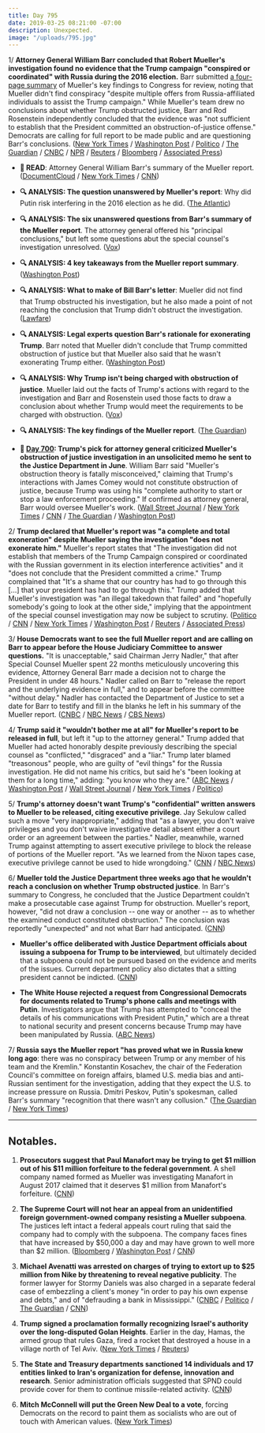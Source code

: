 ```yaml
---
title: Day 795
date: 2019-03-25 08:21:00 -07:00
description: Unexpected.
image: "/uploads/795.jpg"
---
```


1/ **Attorney General William Barr concluded that Robert Mueller's investigation found no evidence that the Trump campaign "conspired or coordinated" with Russia during the 2016 election.** Barr submitted [a four-page summary](https://www.documentcloud.org/documents/5779699-Letter-to-Congress-detailing-Robert-Mueller-s.html) of Mueller's key findings to Congress for review, noting that Mueller didn't find conspiracy "despite multiple offers from Russia-affiliated individuals to assist the Trump campaign." While Mueller's team drew no conclusions about whether Trump obstructed justice, Barr and Rod Rosenstein independently concluded that the evidence was "not sufficient to establish that the President committed an obstruction-of-justice offense." Democrats are calling for full report to be made public and are questioning Barr's conclusions. ([New York Times](https://www.nytimes.com/2019/03/24/us/politics/mueller-report-summary.html) / [Washington Post](https://www.washingtonpost.com/world/national-security/republicans-and-democrats-brace-for-renewed-battles-over-mueller-report/2019/03/23/56d9f214-4db3-11e9-b79a-961983b7e0cd_story.html) / [Politico](https://www.politico.com/story/2019/03/24/breaking-news-barr-to-release-summary-of-mueller-report-1233771) / [The Guardian](https://www.theguardian.com/us-news/2019/mar/24/mueller-report-donald-trump-barr-congress-russia) / [CNBC](https://www.cnbc.com/2019/03/24/fight-over-mueller-report-and-trump-russia-investigation-isnt-over.html) / [NPR](https://www.npr.org/2019/03/24/706318191/trump-white-house-havent-seen-or-been-briefed-on-mueller-investigation-report) / [Reuters](https://www.reuters.com/article/us-usa-trump-russia-barr/mueller-does-not-find-trump-campaign-knowingly-conspired-with-russia-idUSKCN1R50RG) / [Bloomberg](https://www.bloomberg.com/news/articles/2019-03-24/mueller-made-no-conclusion-on-obstruction-by-trump-barr-says) / [Associated Press](https://apnews.com/ea617240fe264947a967f8d13ed9a9a5))

* **📖 READ**: Attorney General William Barr's summary of the Mueller report. ([DocumentCloud](https://www.documentcloud.org/documents/5779699-Letter-to-Congress-detailing-Robert-Mueller-s.html) / [New York Times](https://www.nytimes.com/interactive/2019/03/24/us/politics/barr-letter-mueller-report.html) / [CNN](https://www.cnn.com/2019/03/24/politics/read-mueller-key-findings-doj/index.html))

* **🔍 ANALYSIS: The question unanswered by Mueller's report**: Why did Putin risk interfering in the 2016 election as he did. ([The Atlantic](https://www.theatlantic.com/ideas/archive/2019/03/mueller-report-leaves-one-key-question-unanswered/585625/))

* **🔍 ANALYSIS: The six unanswered questions from Barr's summary of the Mueller report**. The attorney general offered his "principal conclusions," but left some questions abut the special counsel's investigation unresolved. ([Vox](https://www.vox.com/2019/3/24/18279886/mueller-report-summary-trump-william-barr-questions))

* **🔍 ANALYSIS: 4 key takeaways from the Mueller report summary**. ([Washington Post](https://www.washingtonpost.com/politics/2019/03/24/takeaways-mueller-reports-principal-conclusions/))

* **🔍 ANALYSIS: What to make of Bill Barr's letter**: Mueller did not find that Trump obstructed his investigation, but he also made a point of not reaching the conclusion that Trump didn't obstruct the investigation. ([Lawfare](https://www.lawfareblog.com/what-make-bill-barrs-letter))

* **🔍 ANALYSIS: Legal experts question Barr's rationale for exonerating Trump**. Barr noted that Mueller didn't conclude that Trump committed obstruction of justice but that Mueller also said that he wasn't exonerating Trump either. ([Washington Post](https://www.washingtonpost.com/politics/2019/03/25/problems-with-william-barrs-conclusion-that-trump-didnt-obstruct-justice/))

* **🔍 ANALYSIS: Why Trump isn't being charged with obstruction of justice**. Mueller laid out the facts of Trump's actions with regard to the investigation and Barr and Rosenstein used those facts to draw a conclusion about whether Trump would meet the requirements to be charged with obstruction. ([Vox](https://www.vox.com/policy-and-politics/2019/3/24/18279851/mueller-trump-obstruction-justice-exoneration))

* **🔍 ANALYSIS: The key findings of the Mueller report**. ([The Guardian](https://www.theguardian.com/us-news/2019/mar/25/the-mueller-report-key-findings))

* **📌 [Day 700](https://whatthefuckjusthappenedtoday.com/2018/12/20/day-700/#3-trumps-pick-for-attorney-general-c): Trump's pick for attorney general criticized Mueller's obstruction of justice investigation in an unsolicited memo he sent to the Justice Department in June**. William Barr said "Mueller's obstruction theory is fatally misconceived," claiming that Trump's interactions with James Comey would not constitute obstruction of justice, because Trump was using his "complete authority to start or stop a law enforcement proceeding." If confirmed as attorney general, Barr would oversee Mueller's work. ([Wall Street Journal](https://www.wsj.com/articles/trumps-attorney-general-pick-criticized-an-aspect-of-mueller-probe-in-memo-to-justice-department-11545275973) / [New York Times](https://www.nytimes.com/2018/12/20/us/politics/barr-whitaker-mueller-trump.html) / [CNN](https://www.cnn.com/2018/12/19/politics/bill-barr-comey-obstruction/index.html) / [The Guardian](https://www.theguardian.com/us-news/2018/dec/20/william-barr-trump-attorney-general-muller-investigation-memo) / [Washington Post](https://www.washingtonpost.com/world/national-security/attorney-general-nominee-wrote-memo-criticizing-mueller-obstruction-probe/2018/12/20/72a01304-044b-11e9-b5df-5d3874f1ac36_story.html))

2/ **Trump declared that Mueller's report was "a complete and total exoneration" despite Mueller saying the investigation "does not exonerate him."** Mueller's report states that "The investigation did not establish that members of the Trump Campaign conspired or coordinated with the Russian government in its election interference activities" and it "does not conclude that the President committed a crime." Trump complained that "It's a shame that our country has had to go through this \[...\] that your president has had to go through this." Trump added that Mueller's investigation was "an illegal takedown that failed" and "hopefully somebody's going to look at the other side," implying that the appointment of the special counsel investigation may now be subject to scrutiny. ([Politico](https://www.politico.com/story/2019/03/24/trump-mueller-report-1233442) / [CNN](https://www.cnn.com/2019/03/24/politics/donald-trump-response-mueller-report/index.html) / [New York Times](https://www.nytimes.com/2019/03/24/us/politics/trump-exonerated.html) / [Washington Post](https://www.washingtonpost.com/politics/no-collusion-goes-from-a-defiant-mantra-to-a-rallying-cry-for-trumps-reelection/2019/03/24/2a98db5a-4e64-11e9-a3f7-78b7525a8d5f_story.html) / [Reuters](https://www.reuters.com/video/2019/03/24/trump-claims-complete-and-total-exonerat?videoId=529714002&videoChannel=1&channelName=Top\+News) / [Associated Press](https://apnews.com/ea617240fe264947a967f8d13ed9a9a5))

3/ **House Democrats want to see the full Mueller report and are calling on Barr to appear before the House Judiciary Committee to answer questions.** "It is unacceptable," said Chairman Jerry Nadler," that after Special Counsel Mueller spent 22 months meticulously uncovering this evidence, Attorney General Barr made a decision not to charge the President in under 48 hours." Nadler called on Barr to "release the report and the underlying evidence in full," and to appear before the committee "without delay." Nadler has contacted the Department of Justice to set a date for Barr to testify and fill in the blanks he left in his summary of the Mueller report. ([CNBC](https://www.cnbc.com/2019/03/24/fight-over-mueller-report-and-trump-russia-investigation-isnt-over.html) / [NBC News](https://www.nbcnews.com/politics/congress/nadler-begins-conversation-about-timing-barr-appearance-hill-n987016) / [CBS News](https://www.cbsnews.com/news/jerry-nadler-blasts-william-barr-making-decision-on-2-year-robert-mueller-probe-in-under-48-hours/))

4/ **Trump said it "wouldn't bother me at all" for Mueller's report to be released in full**, but left it "up to the attorney general." Trump added that Mueller had acted honorably despite previously describing the special counsel as "conflicted," "disgraced" and a "liar." Trump later blamed "treasonous" people, who are guilty of "evil things" for the Russia investigation. He did not name his critics, but said he's "been looking at them for a long time," adding: "you know who they are." ([ABC News](https://abcnews.go.com/Politics/democrats-demand-mueller-report-trump-attorney-general/story?id=61922470) / [Washington Post](https://www.washingtonpost.com/world/national-security/republicans-cheer-democrats-challenge-muellers-findings-on-trump-and-russia/2019/03/25/3b30a74e-4e8d-11e9-8d28-f5149e5a2fda_story.html) / [Wall Street Journal](https://www.wsj.com/articles/trump-more-than-happy-for-release-of-full-mueller-report-white-house-says-11553520972) / [New York Times](https://www.nytimes.com/2019/03/25/us/politics/trump-russia.html) / [Politico](https://www.politico.com/story/2019/03/24/mueller-report-trump-white-house-1234187))

5/ **Trump's attorney doesn't want Trump's "confidential" written answers to Mueller to be released, citing executive privilege**. Jay Sekulow called such a move "very inappropriate," adding that "as a lawyer, you don't waive privileges and you don't waive investigative detail absent either a court order or an agreement between the parties." Nadler, meanwhile, warned Trump against attempting to assert executive privilege to block the release of portions of the Mueller report. "As we learned from the Nixon tapes case, executive privilege cannot be used to hide wrongdoing." ([CNN](https://www.cnn.com/2019/03/25/politics/jay-sekulow-trump-mueller-written-answers/index.html) / [NBC News](https://www.nbcnews.com/politics/meet-the-press/nadler-executive-privilege-can-t-be-used-hide-wrongdoing-mueller-n986696))

6/ **Mueller told the Justice Department three weeks ago that he wouldn't reach a conclusion on whether Trump obstructed justice**. In Barr's summary to Congress, he concluded that the Justice Department couldn't make a prosecutable case against Trump for obstruction. Mueller's report, however, "did not draw a conclusion -- one way or another -- as to whether the examined conduct constituted obstruction." The conclusion was reportedly "unexpected" and not what Barr had anticipated. ([CNN](https://www.cnn.com/2019/03/25/politics/mueller-obstruction-conclusion/index.html))

* **Mueller's office deliberated with Justice Department officials about issuing a subpoena for Trump to be interviewed**, but ultimately decided that a subpoena could not be pursued based on the evidence and merits of the issues. Current department policy also dictates that a sitting president cannot be indicted. ([CNN](https://www.cnn.com/2019/03/24/politics/mueller-doj-subpoena-trump/index.html))

* **The White House rejected a request from Congressional Democrats for documents related to Trump's phone calls and meetings with Putin**. Investigators argue that Trump has attempted to "conceal the details of his communications with President Putin," which are a threat to national security and present concerns because Trump may have been manipulated by Russia. ([ABC News](https://abcnews.go.com/Politics/white-house-rejects-house-democrats-request-trump-putin/story?id=61843655))

7/ **Russia says the Mueller report "has proved what we in Russia knew long ago**: there was no conspiracy between Trump or any member of his team and the Kremlin." Konstantin Kosachev, the chair of the Federation Council's committee on foreign affairs, blamed U.S. media bias and anti-Russian sentiment for the investigation, adding that they expect the U.S. to increase pressure on Russia. Dmitri Peskov, Putin's spokesman, called Barr's summary "recognition that there wasn't any collusion." ([The Guardian](https://www.theguardian.com/world/2019/mar/25/russia-reaction-mueller-report-proved-what-already-knew) / [New York Times](https://www.nytimes.com/2019/03/25/world/europe/russia-mueller-report-trump.html))

---

## Notables.

1. **Prosecutors suggest that Paul Manafort may be trying to get $1 million out of his $11 million forfeiture to the federal government**. A shell company named formed as Mueller was investigating Manafort in August 2017 claimed that it deserves $1 million from Manafort's forfeiture. ([CNN](https://www.cnn.com/2019/03/23/politics/paul-manafort-million-dollars-forfeiture/index.html))

2. **The Supreme Court will not hear an appeal from an unidentified foreign government-owned company resisting a Mueller subpoena**. The justices left intact a federal appeals court ruling that said the company had to comply with the subpoena. The company faces fines that have increased by $50,000 a day and may have grown to well more than $2 million. ([Bloomberg](https://www.bloomberg.com/news/articles/2019-03-25/mystery-company-in-mueller-subpoena-fight-loses-at-supreme-court) / [Washington Post](https://www.washingtonpost.com/politics/courts_law/supreme-court-wont-hear-appeal-from-company-resisting-mueller-subpoena/2019/03/25/2002c508-4f03-11e9-88a1-ed346f0ec94f_story.html) / [CNN](https://www.cnn.com/2019/03/25/politics/supreme-court-mueller-grand-jury-documents/index.html))

3. **Michael Avenatti was arrested on charges of trying to extort up to $25 million from Nike by threatening to reveal negative publicity**. The former lawyer for Stormy Daniels was also charged in a separate federal case of embezzling a client's money "in order to pay his own expense and debts," and of "defrauding a bank in Mississippi." ([CNBC](https://www.cnbc.com/2019/03/25/michael-avenatti-to-be-charged-with-wire-and-bank-fraud.html) / [Politico](https://www.politico.com/story/2019/03/25/ny-prosecutors-announce-charges-against-avenatti-in-alleged-extortion-scheme-1235231) / [The Guardian](https://www.theguardian.com/us-news/2019/mar/25/michael-avenatti-extortion-arrested-charged-nike) / [CNN](https://www.cnn.com/2019/03/25/politics/michael-avenatti/index.html))

4. **Trump signed a proclamation formally recognizing Israel's authority over the long-disputed Golan Heights**. Earlier in the day, Hamas, the armed group that rules Gaza, fired a rocket that destroyed a house in a village north of Tel Aviv. ([New York Times](https://www.nytimes.com/2019/03/25/us/politics/benjamin-netanyahu-donald-trump-meeting.html) / [Reuters](https://www.reuters.com/article/us-israel-palestinians-violence-idUSKCN1R60M3))

5. **The State and Treasury departments sanctioned 14 individuals and 17 entities linked to Iran's organization for defense, innovation and research**. Senior administration officials suggested that SPND could provide cover for them to continue missile-related activity. ([CNN](https://www.cnn.com/2019/03/22/politics/state-treasury-iran-sanctions/index.html))

6. **Mitch McConnell will put the Green New Deal to a vote**, forcing Democrats on the record to paint them as socialists who are out of touch with American values. ([New York Times](https://www.nytimes.com/2019/03/25/us/politics/green-new-deal-vote.html))
